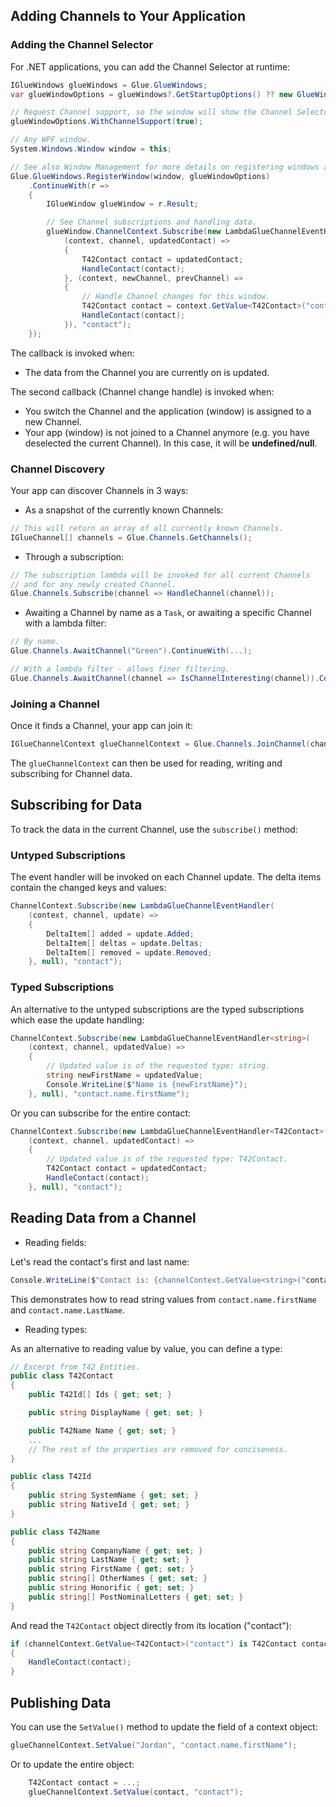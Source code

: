 ## Adding Channels to Your Application

### Adding the Channel Selector

For .NET applications, you can add the Channel Selector at runtime:

```csharp
IGlueWindows glueWindows = Glue.GlueWindows;
var glueWindowOptions = glueWindows?.GetStartupOptions() ?? new GlueWindowOptions();

// Request Channel support, so the window will show the Channel Selector.
glueWindowOptions.WithChannelSupport(true);

// Any WPF window.
System.Windows.Window window = this;

// See also Window Management for more details on registering windows as Glue42 Windows.
Glue.GlueWindows.RegisterWindow(window, glueWindowOptions)
    .ContinueWith(r =>
    {
        IGlueWindow glueWindow = r.Result;

        // See Channel subscriptions and handling data.
        glueWindow.ChannelContext.Subscribe(new LambdaGlueChannelEventHandler<T42Contact>(
            (context, channel, updatedContact) =>
            {
                T42Contact contact = updatedContact;
                HandleContact(contact);
            }, (context, newChannel, prevChannel) => 
            {
                // Handle Channel changes for this window.
                T42Contact contact = context.GetValue<T42Contact>("contact");
                HandleContact(contact);
            }), "contact");
    });
```

The callback is invoked when:
- The data from the Channel you are currently on is updated.

The second callback (Channel change handle) is invoked when:
- You switch the Channel and the application (window) is assigned to a new Channel. 
- Your app (window) is not joined to a Channel anymore (e.g. you have deselected the current Channel). In this case, it will be **undefined/null**.

### Channel Discovery

Your app can discover Channels in 3 ways:

- As a snapshot of the currently known Channels:

```csharp
// This will return an array of all currently known Channels.
IGlueChannel[] channels = Glue.Channels.GetChannels();
```

- Through a subscription:

```csharp
// The subscription lambda will be invoked for all current Channels 
// and for any newly created Channel.
Glue.Channels.Subscribe(channel => HandleChannel(channel));
```

- Awaiting a Channel by name as a `Task`, or awaiting a specific Channel with a lambda filter:

```csharp
// By name.
Glue.Channels.AwaitChannel("Green").ContinueWith(...);

// With a lambda filter - allows finer filtering.
Glue.Channels.AwaitChannel(channel => IsChannelInteresting(channel)).ContinueWith(...);
```

### Joining a Channel

Once it finds a Channel, your app can join it:

```csharp
IGlueChannelContext glueChannelContext = Glue.Channels.JoinChannel(channel);
```

The `glueChannelContext` can then be used for reading, writing and subscribing for Channel data.

## Subscribing for Data

To track the data in the current Channel, use the `subscribe()` method:

### Untyped Subscriptions

The event handler will be invoked on each Channel update. The delta items contain the changed keys and values:

```csharp
ChannelContext.Subscribe(new LambdaGlueChannelEventHandler(
    (context, channel, update) =>
    {
        DeltaItem[] added = update.Added;
        DeltaItem[] deltas = update.Deltas;
        DeltaItem[] removed = update.Removed;
    }, null), "contact");
```

### Typed Subscriptions

An alternative to the untyped subscriptions are the typed subscriptions which ease the update handling:

```csharp
ChannelContext.Subscribe(new LambdaGlueChannelEventHandler<string>(
    (context, channel, updatedValue) =>
    {
        // Updated value is of the requested type: string.
        string newFirstName = updatedValue;
        Console.WriteLine($"Name is {newFirstName}");
    }, null), "contact.name.firstName");
```

Or you can subscribe for the entire contact:

```csharp
ChannelContext.Subscribe(new LambdaGlueChannelEventHandler<T42Contact>(
    (context, channel, updatedContact) =>
    {
        // Updated value is of the requested type: T42Contact.
        T42Contact contact = updatedContact;
        HandleContact(contact);
    }, null), "contact");
```

## Reading Data from a Channel

- Reading fields:

Let's read the contact's first and last name:

```csharp
Console.WriteLine($"Contact is: {channelContext.GetValue<string>("contact.name.firstName")} {channelContext.GetValue("contact.name.lastName")}");
```

This demonstrates how to read string values from `contact.name.firstName` and `contact.name.LastName`.

- Reading types:

As an alternative to reading value by value, you can define a type:

```csharp
// Excerpt from T42 Entities.
public class T42Contact
{
    public T42Id[] Ids { get; set; }

    public string DisplayName { get; set; }

    public T42Name Name { get; set; }
    ...
    // The rest of the properties are removed for conciseness.
}

public class T42Id
{
    public string SystemName { get; set; }
    public string NativeId { get; set; }
}

public class T42Name
{
    public string CompanyName { get; set; }
    public string LastName { get; set; }
    public string FirstName { get; set; }
    public string[] OtherNames { get; set; }
    public string Honorific { get; set; }
    public string[] PostNominalLetters { get; set; }
}

```

And read the `T42Contact` object directly from its location ("contact"):

```csharp
if (channelContext.GetValue<T42Contact>("contact") is T42Contact contact)
{
    HandleContact(contact);
}
```

## Publishing Data

You can use the `SetValue()` method to update the field of a context object:

```csharp
glueChannelContext.SetValue("Jordan", "contact.name.firstName");
```
Or to update the entire object:

```csharp
    T42Contact contact = ...;
    glueChannelContext.SetValue(contact, "contact");
``` 